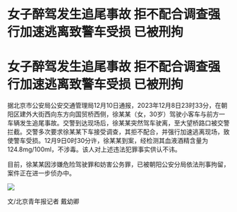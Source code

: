 # 女子醉驾发生追尾事故 拒不配合调查强行加速逃离致警车受损 已被刑拘

# 女子醉驾发生追尾事故 拒不配合调查强行加速逃离致警车受损 已被刑拘

据北京市公安局公安交通管理局12月10日通报，2023年12月8日23时33分，在朝阳区建外大街西向东方向国贸桥西侧，徐某某（女，30岁）驾驶小客车与前方一车辆发生追尾事故。交警到达现场后，徐某某突然驾车驶离，至大望桥路口被交警拦截。交警多次要求徐某某下车接受调查，其拒不配合，并强行加速逃离现场，致使警车受损。12月9日0时30分许，徐某某到案，经检测其血液酒精含量为124.8mg/100ml，不涉毒。该人对上述违法犯罪事实供认不讳。

目前，徐某某因涉嫌危险驾驶罪和妨害公务罪，已被朝阳公安分局依法刑事拘留，案件正在进一步侦办中。

![](https://inews.gtimg.com/om_bt/OxF5T-GQ0ttrTT79c-P7EXa0xyiFnq2Un8PvW9evOc1RMAA/1000)

文/北京青年报记者 戴幼卿

